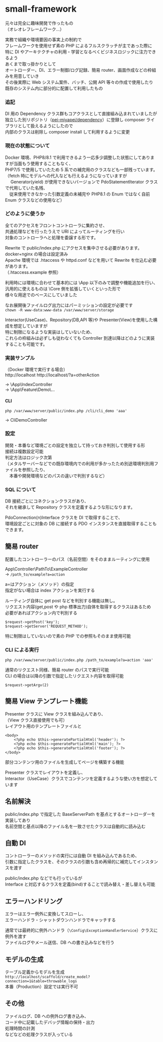 # small-framework

元々は完全に趣味開発で作ったもの  
（オレオレフレームワーク…）

実務で組織や環境要因の事実上の制約で  
フレームワークを使用せず素の PHP によるフルスクラッチが主であった際に  
特に DI やアーキテクチャの利用・学習となるべくビジネスロジックに注力できるよう  
あくまで取っ掛かりとして  
オートローダー、DI、エラー制御/ログ記録、簡易 router、画面作成などの枠組みを用意していき  
その後実際に Web システム案件、バッチ、公開 API 等々の作成で使用したり  
既存のシステム内に部分的に配置して利用したもの

### 追記

DI 用の Dependency クラス群もコアクラスとして直接組み込まれていましたが  
独立した別リポジトリ（[pei-miyapei/dependency](https://github.com/pei-miyapei/dependency)）に登録し composer ライブラリとして扱えるようにしたので  
内部のクラスは削除し composer install して利用するように変更

### 現在の状態について

Docker 環境、PHP8/8.1 で利用できるよう一応多少調整した状態にしてありますが当面もう使用することもなく、  
PHP7/5 で使用していたため 5 系での補完用のクラスなども一部残っています。  
（fetch 時にモデルへの代入なども行えるようになっていますが  
　 Generator(yield) が使用できないバージョンで PdoStatementIterator クラスで代用していた名残、  
　従来使用できなかった引数定義の未補完や PHP8.1 の Enum ではなく自前 Enum クラスなどの使用など）

### どのように使うか

全てのアクセスをフロントコントローラに集約させ、  
共通処理などを行ったうえで URI によってルーティングを行い  
対象のコントローラへと処理を委譲する形です。

Rewrite で public/index.php にアクセスを集中させる必要があります。  
docker+nginx の場合は設定済み  
Apache 環境では .htaccess や httpd.conf などを用いて Rewrite を仕込む必要があります。  
（.htaccess.example 参照）

利用時には環境に合わせて基本的には \App 以下のみで調整や機能追加を行い、  
汎用的に使えるものは \Core 側を拡張していくといった形で  
様々な用途でのベースにしていました

なお展開後ファイルログ出力にはパーミッションの設定が必要です  
`chown -R www-data:www-data /var/www/server/storage`

Interactor(UseCase)、Repository(DB,API 等)や Presenter(View)を使用した構成を想定していますが  
特に制限になるような実装はしていないため、  
これらの枠組みは必ずしも従わなくても Controller 到達以降はどのように実装することも可能です。

### 実装サンプル

（Docker 環境で実行する場合）  
http://localhost
http://localhost/?a=otherAction

→ \App\IndexController  
→ \App\Feature\Demo\\...

#### CLI

`php /var/www/server/public/index.php /cli/cli_demo 'aaa'`

→ CliDemoController

### 設定

開発・本番など環境ごとの設定を独立して持っておき判別して使用する形  
接続は複数設定可能  
判定方法はロジック次第  
（メタルサーバーなどでの既存環境内での利用が多かったため別途環境判別用ファイルを参照したり、  
　本番や開発環境などのパスの違いで判別するなど）

### SQL について

DB 接続ごとにコネクションクラスがあり、  
それを継承して Repository クラスを定義するような形になります。

PdoConnection(n)Interface クラスを DI で取得することで、  
環境設定ごとに対象の DB に接続する PDO インスタンスを直接取得することもできます。

## 簡易 router

配置したコントローラーのパス（名前空間）をそのままルーティングに使用

App\Controller\PathTo\ExampleController  
→ `/path_to/example?a=action`

a=はアクション（メソッド）の指定  
指定がない場合は index アクションを実行する

ルーティング自体に get post などを判別する機能は無し。  
リクエスト内容(get,post や php 標準出力)自体を取得するクラスはあるため  
必要があればアクション内で判別する

```
$request->getPost('key');
$request->getServer('REQUEST_METHOD');
```

特に制限はしていないので素の PHP での参照もそのまま使用可能

### CLI による実行

`php /var/www/server/public/index.php /path_to/example?a=action 'aaa'`

通常のリクエスト同様、簡易 router のパスで実行可能  
CLI の場合は以降の引数で指定したリクエスト内容を取得可能

```
$request->getArgv(2)
```

## 簡易 View テンプレート機能

Presenter クラスに View クラスを組み込んであり、  
（View クラス直接使用でも可）  
レイアウト用のテンプレートファイルと

```
<body>
    <?php echo $this->generatePartialHtml('header'); ?>
    <?php echo $this->generatePartialHtml('main'); ?>
    <?php echo $this->generatePartialHtml('footer'); ?>
</body>
```

部分コンテンツ用のファイルを生成してページを構築する機能

Presenter クラスでレイアウトを定義し、  
Interactor（UseCase）クラスでコンテンツを定義するような使い方を想定しています

## 名前解決

public/index.php で指定した BaseServerPath を基点とするオートローダーを実装してあり  
名前空間と基点以降のファイル名を一致させたクラスは自動的に読み込む

## 自動 DI

コントローラーのメソッドの実行には自動 DI を組み込んであるため、  
引数に指定したクラスを、そのクラスの引数も含め再帰的に補完してインスタンスを渡す

public/index.php などでも行っているが  
Interface と対応するクラスを定義(bind)することで読み替え・差し替えも可能

## エラーハンドリング

エラーはエラー例外に変換してスローし、  
エラーハンドラ・シャットダウンハンドラでキャッチする

通常では最終的に例外ハンドラ（`\Config\ExceptionHandlerService`）クラスに例外を渡す  
ファイルログやメール送信、DB への書き込みなどを行う

## モデルの生成

テーブル定義からモデルを生成  
`http://localhost/scaffold/create_model?connection=1&table=throwable_logs`  
本番（Production）設定では実行不可

## その他

ファイルログ、DB への例外ログ書き込み、  
コード中に記載したデバッグ情報の保持・出力  
処理時間の計測  
などなどの処理クラスが入っている
